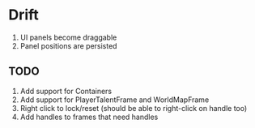 # Drift
1. UI panels become draggable
1. Panel positions are persisted

## TODO
1. Add support for Containers
1. Add support for PlayerTalentFrame and WorldMapFrame
1. Right click to lock/reset (should be able to right-click on handle too)
1. Add handles to frames that need handles